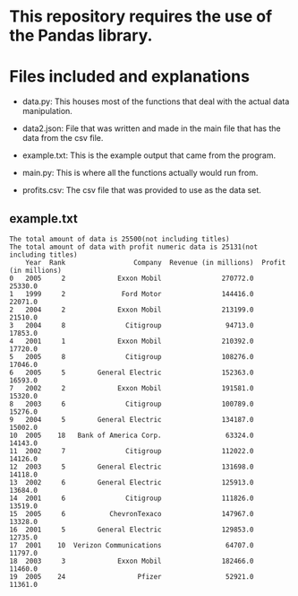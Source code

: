 # This repository requires the use of the Pandas library.

# Files included and explanations

* data.py: This houses most of the functions that deal with the actual data manipulation.

* data2.json: File that was written and made in the main file that has the data from the csv file. 

* example.txt: This is the example output that came from the program.

* main.py: This is where all the functions actually would run from.

* profits.csv: The csv file that was provided to use as the data set.


## example.txt

```
The total amount of data is 25500(not including titles)
The total amount of data with profit numeric data is 25131(not including titles)
    Year  Rank                 Company  Revenue (in millions)  Profit (in millions)
0   2005     2             Exxon Mobil               270772.0               25330.0
1   1999     2              Ford Motor               144416.0               22071.0
2   2004     2             Exxon Mobil               213199.0               21510.0
3   2004     8               Citigroup                94713.0               17853.0
4   2001     1             Exxon Mobil               210392.0               17720.0
5   2005     8               Citigroup               108276.0               17046.0
6   2005     5        General Electric               152363.0               16593.0
7   2002     2             Exxon Mobil               191581.0               15320.0
8   2003     6               Citigroup               100789.0               15276.0
9   2004     5        General Electric               134187.0               15002.0
10  2005    18   Bank of America Corp.                63324.0               14143.0
11  2002     7               Citigroup               112022.0               14126.0
12  2003     5        General Electric               131698.0               14118.0
13  2002     6        General Electric               125913.0               13684.0
14  2001     6               Citigroup               111826.0               13519.0
15  2005     6           ChevronTexaco               147967.0               13328.0
16  2001     5        General Electric               129853.0               12735.0
17  2001    10  Verizon Communications                64707.0               11797.0
18  2003     3             Exxon Mobil               182466.0               11460.0
19  2005    24                  Pfizer                52921.0               11361.0
```